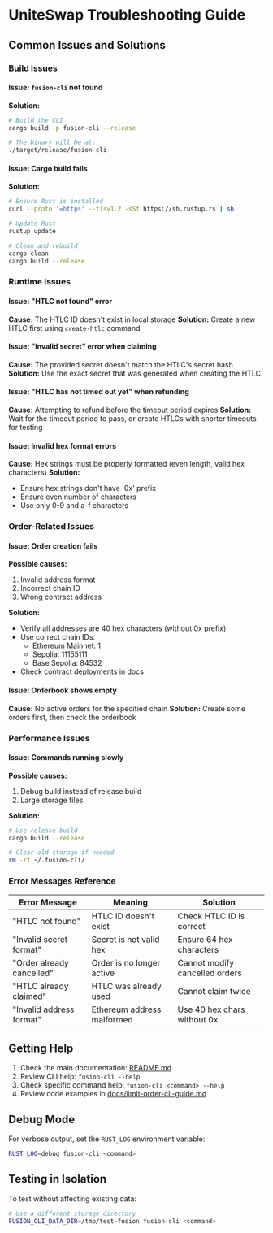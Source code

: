 # UniteSwap Troubleshooting Guide

## Common Issues and Solutions

### Build Issues

#### Issue: `fusion-cli` not found
**Solution:**
```bash
# Build the CLI
cargo build -p fusion-cli --release

# The binary will be at:
./target/release/fusion-cli
```

#### Issue: Cargo build fails
**Solution:**
```bash
# Ensure Rust is installed
curl --proto '=https' --tlsv1.2 -sSf https://sh.rustup.rs | sh

# Update Rust
rustup update

# Clean and rebuild
cargo clean
cargo build --release
```

### Runtime Issues

#### Issue: "HTLC not found" error
**Cause:** The HTLC ID doesn't exist in local storage
**Solution:** Create a new HTLC first using `create-htlc` command

#### Issue: "Invalid secret" error when claiming
**Cause:** The provided secret doesn't match the HTLC's secret hash
**Solution:** Use the exact secret that was generated when creating the HTLC

#### Issue: "HTLC has not timed out yet" when refunding
**Cause:** Attempting to refund before the timeout period expires
**Solution:** Wait for the timeout period to pass, or create HTLCs with shorter timeouts for testing

#### Issue: Invalid hex format errors
**Cause:** Hex strings must be properly formatted (even length, valid hex characters)
**Solution:** 
- Ensure hex strings don't have '0x' prefix
- Ensure even number of characters
- Use only 0-9 and a-f characters

### Order-Related Issues

#### Issue: Order creation fails
**Possible causes:**
1. Invalid address format
2. Incorrect chain ID
3. Wrong contract address

**Solution:**
- Verify all addresses are 40 hex characters (without 0x prefix)
- Use correct chain IDs:
  - Ethereum Mainnet: 1
  - Sepolia: 11155111
  - Base Sepolia: 84532
- Check contract deployments in docs

#### Issue: Orderbook shows empty
**Cause:** No active orders for the specified chain
**Solution:** Create some orders first, then check the orderbook

### Performance Issues

#### Issue: Commands running slowly
**Possible causes:**
1. Debug build instead of release build
2. Large storage files

**Solution:**
```bash
# Use release build
cargo build --release

# Clear old storage if needed
rm -rf ~/.fusion-cli/
```

### Error Messages Reference

| Error Message | Meaning | Solution |
|--------------|---------|----------|
| "HTLC not found" | HTLC ID doesn't exist | Check HTLC ID is correct |
| "Invalid secret format" | Secret is not valid hex | Ensure 64 hex characters |
| "Order already cancelled" | Order is no longer active | Cannot modify cancelled orders |
| "HTLC already claimed" | HTLC was already used | Cannot claim twice |
| "Invalid address format" | Ethereum address malformed | Use 40 hex chars without 0x |

## Getting Help

1. Check the main documentation: [README.md](README.md)
2. Review CLI help: `fusion-cli --help`
3. Check specific command help: `fusion-cli <command> --help`
4. Review code examples in [docs/limit-order-cli-guide.md](docs/limit-order-cli-guide.md)

## Debug Mode

For verbose output, set the `RUST_LOG` environment variable:
```bash
RUST_LOG=debug fusion-cli <command>
```

## Testing in Isolation

To test without affecting existing data:
```bash
# Use a different storage directory
FUSION_CLI_DATA_DIR=/tmp/test-fusion fusion-cli <command>
```